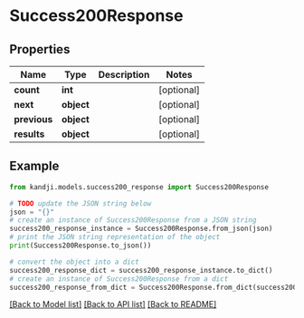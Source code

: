 # Success200Response


## Properties

Name | Type | Description | Notes
------------ | ------------- | ------------- | -------------
**count** | **int** |  | [optional] 
**next** | **object** |  | [optional] 
**previous** | **object** |  | [optional] 
**results** | **object** |  | [optional] 

## Example

```python
from kandji.models.success200_response import Success200Response

# TODO update the JSON string below
json = "{}"
# create an instance of Success200Response from a JSON string
success200_response_instance = Success200Response.from_json(json)
# print the JSON string representation of the object
print(Success200Response.to_json())

# convert the object into a dict
success200_response_dict = success200_response_instance.to_dict()
# create an instance of Success200Response from a dict
success200_response_from_dict = Success200Response.from_dict(success200_response_dict)
```
[[Back to Model list]](../README.md#documentation-for-models) [[Back to API list]](../README.md#documentation-for-api-endpoints) [[Back to README]](../README.md)


